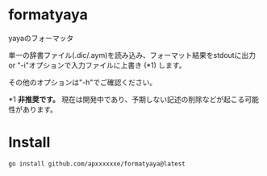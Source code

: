 # formatyaya

yayaのフォーマッタ

単一の辞書ファイル(.dic/.aym)を読み込み、フォーマット結果をstdoutに出力 or "-i"オプションで入力ファイルに上書き (*1) します。

その他のオプションは"-h"でご確認ください。

*1 **非推奨です。** 現在は開発中であり、予期しない記述の削除などが起こる可能性があります。

# Install
```go install github.com/apxxxxxxe/formatyaya@latest```
